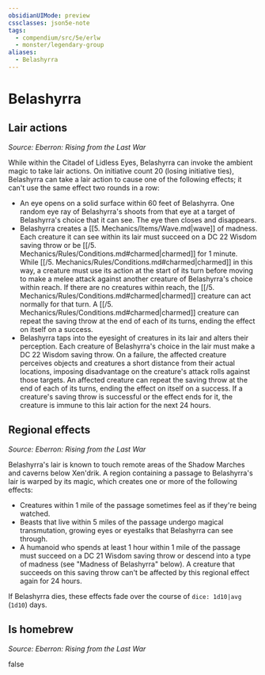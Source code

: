```yaml
---
obsidianUIMode: preview
cssclasses: json5e-note
tags:
  - compendium/src/5e/erlw
  - monster/legendary-group
aliases:
  - Belashyrra
---
```

# Belashyrra

## Lair actions
_Source: Eberron: Rising from the Last War_

While within the Citadel of Lidless Eyes, Belashyrra can invoke the ambient magic to take lair actions. On initiative count 20 (losing initiative ties), Belashyrra can take a lair action to cause one of the following effects; it can't use the same effect two rounds in a row:

- An eye opens on a solid surface within 60 feet of Belashyrra. One random eye ray of Belashyrra's shoots from that eye at a target of Belashyrra's choice that it can see. The eye then closes and disappears.  
- Belashyrra creates a [[5. Mechanics/Items/Wave.md|wave]] of madness. Each creature it can see within its lair must succeed on a DC 22 Wisdom saving throw or be [[/5. Mechanics/Rules/Conditions.md#charmed|charmed]] for 1 minute. While [[/5. Mechanics/Rules/Conditions.md#charmed|charmed]] in this way, a creature must use its action at the start of its turn before moving to make a melee attack against another creature of Belashyrra's choice within reach. If there are no creatures within reach, the [[/5. Mechanics/Rules/Conditions.md#charmed|charmed]] creature can act normally for that turn. A [[/5. Mechanics/Rules/Conditions.md#charmed|charmed]] creature can repeat the saving throw at the end of each of its turns, ending the effect on itself on a success.  
- Belashyrra taps into the eyesight of creatures in its lair and alters their perception. Each creature of Belashyrra's choice in the lair must make a DC 22 Wisdom saving throw. On a failure, the affected creature perceives objects and creatures a short distance from their actual locations, imposing disadvantage on the creature's attack rolls against those targets. An affected creature can repeat the saving throw at the end of each of its turns, ending the effect on itself on a success. If a creature's saving throw is successful or the effect ends for it, the creature is immune to this lair action for the next 24 hours.  

## Regional effects
_Source: Eberron: Rising from the Last War_

Belashyrra's lair is known to touch remote areas of the Shadow Marches and caverns below Xen'drik. A region containing a passage to Belashyrra's lair is warped by its magic, which creates one or more of the following effects:

- Creatures within 1 mile of the passage sometimes feel as if they're being watched.  
- Beasts that live within 5 miles of the passage undergo magical transmutation, growing eyes or eyestalks that Belashyrra can see through.  
- A humanoid who spends at least 1 hour within 1 mile of the passage must succeed on a DC 21 Wisdom saving throw or descend into a type of madness (see "Madness of Belashyrra" below). A creature that succeeds on this saving throw can't be affected by this regional effect again for 24 hours.  

If Belashyrra dies, these effects fade over the course of `dice: 1d10|avg` (`1d10`) days.

## Is homebrew
_Source: Eberron: Rising from the Last War_

false
